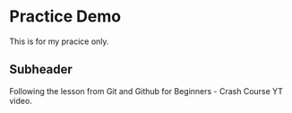 # Practice Demo

This is for my pracice only. 

## Subheader

Following the lesson from Git and Github for Beginners - Crash Course YT video.
